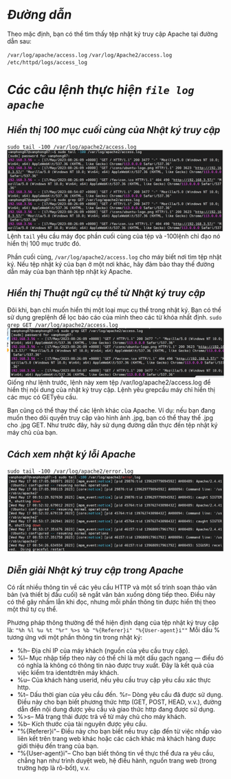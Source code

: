 # ***Đường dẫn***

Theo mặc định, bạn có thể tìm thấy tệp nhật ký truy cập Apache tại đường dẫn sau:

`/var/log/apache/access.log`
`/var/log/Apache2/access.log`
`/etc/httpd/logs/access_log`

# ***Các câu lệnh thực hiện `file log apache`***

## ***Hiển thị 100 mục cuối cùng của Nhật ký truy cập***

`sudo tail -100 /var/log/apache2/access.log`
![ima](../IMG/29.png)
Lệnh `tail` yêu cầu máy đọc phần cuối cùng của tệp và -100lệnh chỉ đạo nó hiển thị 100 mục trước đó.

Phần cuối cùng, `/var/log/apache2/access.log` cho máy biết nơi tìm tệp nhật ký. Nếu tệp nhật ký của bạn ở một nơi khác, hãy đảm bảo thay thế đường dẫn máy của bạn thành tệp nhật ký Apache.

## ***Hiển thị Thuật ngữ cụ thể từ Nhật ký truy cập***

Đôi khi, bạn chỉ muốn hiển thị một loại mục cụ thể trong nhật ký. Bạn có thể sử dụng greplệnh để lọc báo cáo của mình theo các từ khóa nhất định.
`sudo grep GET /var/log/apache2/access.log`
![ima](../IMG/30.png)
Giống như lệnh trước, lệnh này xem tệp /var/log/apache2/access.log để hiển thị nội dung của nhật ký truy cập. Lệnh yêu grepcầu máy chỉ hiển thị các mục có GETyêu cầu.

Bạn cũng có thể thay thế các lệnh khác của Apache. Ví dụ: nếu bạn đang muốn theo dõi quyền truy cập vào hình ảnh .jpg, bạn có thể thay thế .jpg cho .jpg GET. Như trước đây, hãy sử dụng đường dẫn thực đến tệp nhật ký máy chủ của bạn.

## ***Cách xem nhật ký lỗi Apache***

`sudo tail -100 /var/log/apache2/error.log`
![ima](../IMG/31.png)

## ***Diễn giải Nhật ký truy cập trong Apache***

Có rất nhiều thông tin về các yêu cầu HTTP và một số trình soạn thảo văn bản (và thiết bị đầu cuối) sẽ ngắt văn bản xuống dòng tiếp theo. Điều này có thể gây nhầm lẫn khi đọc, nhưng mỗi phần thông tin được hiển thị theo một thứ tự cụ thể.

Phương pháp thông thường để thể hiện định dạng của tệp nhật ký truy cập là:
`"%h %l %u %t "%r" %>s %b "%{Referer}i" "%{User-agent}i""`
Mỗi dấu % tương ứng với một phần thông tin trong nhật ký:

- %h– Địa chỉ IP của máy khách (nguồn của yêu cầu truy cập).
- %l– Mục nhập tiếp theo này có thể chỉ là một dấu gạch ngang — điều đó có nghĩa là không có thông tin nào được truy xuất. Đây là kết quả của việc kiểm tra identdtrên máy khách.
- %u– Của khách hàng userid, nếu yêu cầu truy cập yêu cầu xác thực http.
- %t– Dấu thời gian của yêu cầu đến.
  %r– Dòng yêu cầu đã được sử dụng. Điều này cho bạn biết phương thức http (GET, POST, HEAD, v.v.), đường dẫn đến nội dung được yêu cầu và giao thức http đang được sử dụng.
- %>s– Mã trạng thái được trả về từ máy chủ cho máy khách.
- %b– Kích thước của tài nguyên được yêu cầu.
- "%{Referer}i"– Điều này cho bạn biết nếu truy cập đến từ việc nhấp vào liên kết trên trang web khác hoặc các cách khác mà khách hàng được giới thiệu đến trang của bạn.
- "%{User-agent}i"– Cho bạn biết thông tin về thực thể đưa ra yêu cầu, chẳng hạn như trình duyệt web, hệ điều hành, nguồn trang web (trong trường hợp là rô-bốt), v.v.
